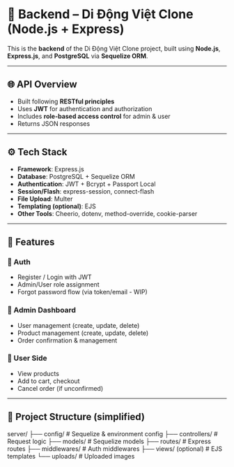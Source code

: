 # 🔧 Backend – Di Động Việt Clone (Node.js + Express)

This is the **backend** of the Di Động Việt Clone project, built using **Node.js**, **Express.js**, and **PostgreSQL** via **Sequelize ORM**.

---

## 🌐 API Overview

- Built following **RESTful principles**
- Uses **JWT** for authentication and authorization
- Includes **role-based access control** for admin & user
- Returns JSON responses

---

## ⚙️ Tech Stack

- **Framework**: Express.js
- **Database**: PostgreSQL + Sequelize ORM
- **Authentication**: JWT + Bcrypt + Passport Local
- **Session/Flash**: express-session, connect-flash
- **File Upload**: Multer
- **Templating (optional)**: EJS
- **Other Tools**: Cheerio, dotenv, method-override, cookie-parser

---

## 🔑 Features

### 🔐 Auth
- Register / Login with JWT
- Admin/User role assignment
- Forgot password flow (via token/email - WIP)

### 👤 Admin Dashboard
- User management (create, update, delete)
- Product management (create, update, delete)
- Order confirmation & management

### 🛒 User Side
- View products
- Add to cart, checkout
- Cancel order (if unconfirmed)

---

## 📁 Project Structure (simplified)

server/
├── config/ # Sequelize & environment config
├── controllers/ # Request logic
├── models/ # Sequelize models
├── routes/ # Express routes
├── middlewares/ # Auth middlewares
├── views/ (optional) # EJS templates
└── uploads/ # Uploaded images